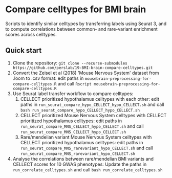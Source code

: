 # Compare celltypes for BMI brain

Scripts to identify similar celltypes by transferring labels using Seurat 3, and to compute correlations between common- and rare-variant enrichment scores across celltypes.

## Quick start
1. Clone the repository: `git clone --recurse-submodules https://github.com/perslab/19-BMI-brain-compare-celltypes.git`
2. Convert the Zeisel et al (2018) 'Mouse Nervous System' dataset from .loom to .csv format: edit paths in `mousebrain-preprocessing-for-compare-celltypes.R` and call `Rscript mousebrain-preprocessing-for-compare-celltypes.R`
3. Use Seurat label transfer workflow to compare celltypes:
    1. CELLECT prioritized hypothalamus celltypes with each other: edit paths in `run_seurat_compare_hypo_CELLECT_hypo_CELLECT.sh` and call `bash run_seurat_compare_hypo_CELLECT_hypo_CELLECT.sh`
    2. CELLECT prioritized Mouse Nervous System celltypes with CELLECT prioritized hypothalamus celltypes: edit paths in `run_seurat_compare_MNS_CELLECT_hypo_CELLECT.sh` and call `run_seurat_compare_MNS_CELLECT_hypo_CELLECT.sh`
    3. Rare/mendelian variant Mouse Nervous System celltypes with CELLECT prioritized hypothalamus celltypes: edit paths in `run_seurat_compare_MNS_rarevariant_hypo_CELLECT.sh` and call `run_seurat_compare_MNS_rarevariant_hypo_CELLECT.sh`
4. Analyse the correlations between rare/mendelian BMI variants and CELLECT scores for 10 GWAS phenotypes: Update the paths in `run_correlate_celltypes.sh` and call `bash run_correlate_celltypes.sh`


